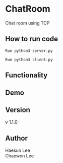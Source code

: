 # ChatRoom
Chat room using TCP

## How to run code

<pre><code>Run python3 server.py</code></pre>
<pre><code>Run python3 client.py</code></pre>

## Functionality

## Demo

## Version
v 1.1.0

## Author
Haesun Lee   
Chaewon Lee
